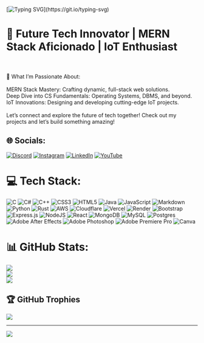 [![Typing SVG](https://readme-typing-svg.demolab.com?font=Inter&size=44&pause=1000&color=F7F7F7&width=435&lines=Yoo%2C+Welcome+to+Shivansh's+Github+!)](https://git.io/typing-svg)

# 🌟 Future Tech Innovator | MERN Stack Aficionado | IoT Enthusiast 
<br><br>🚀 What I’m Passionate About:<br><br>MERN Stack Mastery: Crafting dynamic, full-stack web solutions.<br>Deep Dive into CS Fundamentals: Operating Systems, DBMS, and beyond.<br>IoT Innovations: Designing and developing cutting-edge IoT projects.<br><br>Let’s connect and explore the future of tech together! Check out my projects and let’s build something amazing!


## 🌐 Socials:
[![Discord](https://img.shields.io/badge/Discord-%237289DA.svg?logo=discord&logoColor=white)](https://discord.gg/9Y5xB3Pyy9) [![Instagram](https://img.shields.io/badge/Instagram-%23E4405F.svg?logo=Instagram&logoColor=white)](https://instagram.com/shivansh._.rusty) [![LinkedIn](https://img.shields.io/badge/LinkedIn-%230077B5.svg?logo=linkedin&logoColor=white)](https://linkedin.com/in/shivansh-mishra-9747a922a) [![YouTube](https://img.shields.io/badge/YouTube-%23FF0000.svg?logo=YouTube&logoColor=white)](https://youtube.com/@rustyplays) 

# 💻 Tech Stack:
![C](https://img.shields.io/badge/c-%2300599C.svg?style=for-the-badge&logo=c&logoColor=white) ![C#](https://img.shields.io/badge/c%23-%23239120.svg?style=for-the-badge&logo=csharp&logoColor=white) ![C++](https://img.shields.io/badge/c++-%2300599C.svg?style=for-the-badge&logo=c%2B%2B&logoColor=white) ![CSS3](https://img.shields.io/badge/css3-%231572B6.svg?style=for-the-badge&logo=css3&logoColor=white) ![HTML5](https://img.shields.io/badge/html5-%23E34F26.svg?style=for-the-badge&logo=html5&logoColor=white) ![Java](https://img.shields.io/badge/java-%23ED8B00.svg?style=for-the-badge&logo=openjdk&logoColor=white) ![JavaScript](https://img.shields.io/badge/javascript-%23323330.svg?style=for-the-badge&logo=javascript&logoColor=%23F7DF1E) ![Markdown](https://img.shields.io/badge/markdown-%23000000.svg?style=for-the-badge&logo=markdown&logoColor=white) ![Python](https://img.shields.io/badge/python-3670A0?style=for-the-badge&logo=python&logoColor=ffdd54) ![Rust](https://img.shields.io/badge/rust-%23000000.svg?style=for-the-badge&logo=rust&logoColor=white) ![AWS](https://img.shields.io/badge/AWS-%23FF9900.svg?style=for-the-badge&logo=amazon-aws&logoColor=white) ![Cloudflare](https://img.shields.io/badge/Cloudflare-F38020?style=for-the-badge&logo=Cloudflare&logoColor=white) ![Vercel](https://img.shields.io/badge/vercel-%23000000.svg?style=for-the-badge&logo=vercel&logoColor=white) ![Render](https://img.shields.io/badge/Render-%46E3B7.svg?style=for-the-badge&logo=render&logoColor=white) ![Bootstrap](https://img.shields.io/badge/bootstrap-%238511FA.svg?style=for-the-badge&logo=bootstrap&logoColor=white) ![Express.js](https://img.shields.io/badge/express.js-%23404d59.svg?style=for-the-badge&logo=express&logoColor=%2361DAFB) ![NodeJS](https://img.shields.io/badge/node.js-6DA55F?style=for-the-badge&logo=node.js&logoColor=white) ![React](https://img.shields.io/badge/react-%2320232a.svg?style=for-the-badge&logo=react&logoColor=%2361DAFB) ![MongoDB](https://img.shields.io/badge/MongoDB-%234ea94b.svg?style=for-the-badge&logo=mongodb&logoColor=white) ![MySQL](https://img.shields.io/badge/mysql-4479A1.svg?style=for-the-badge&logo=mysql&logoColor=white) ![Postgres](https://img.shields.io/badge/postgres-%23316192.svg?style=for-the-badge&logo=postgresql&logoColor=white) ![Adobe After Effects](https://img.shields.io/badge/Adobe%20After%20Effects-9999FF.svg?style=for-the-badge&logo=Adobe%20After%20Effects&logoColor=white) ![Adobe Photoshop](https://img.shields.io/badge/adobe%20photoshop-%2331A8FF.svg?style=for-the-badge&logo=adobe%20photoshop&logoColor=white) ![Adobe Premiere Pro](https://img.shields.io/badge/Adobe%20Premiere%20Pro-9999FF.svg?style=for-the-badge&logo=Adobe%20Premiere%20Pro&logoColor=white) ![Canva](https://img.shields.io/badge/Canva-%2300C4CC.svg?style=for-the-badge&logo=Canva&logoColor=white)
# 📊 GitHub Stats:
![](https://github-readme-stats.vercel.app/api?username=shivansh29817&theme=tokyonight&hide_border=false&include_all_commits=true&count_private=true)<br/>
![](https://github-readme-streak-stats.herokuapp.com/?user=shivansh29817&theme=tokyonight&hide_border=false)<br/>
![](https://github-readme-stats.vercel.app/api/top-langs/?username=shivansh29817&theme=tokyonight&hide_border=false&include_all_commits=true&count_private=true&layout=compact)

## 🏆 GitHub Trophies
![](https://github-profile-trophy.vercel.app/?username=shivansh29817&theme=tokyonight&no-frame=false&no-bg=true&margin-w=4)

---
[![](https://visitcount.itsvg.in/api?id=shivansh29817&icon=0&color=2)](https://visitcount.itsvg.in)

<!-- Proudly created with GPRM ( https://gprm.itsvg.in ) -->
